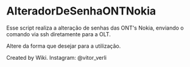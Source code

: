 # AlteradorDeSenhaONTNokia
Esse script realiza a alteração de senhas das ONT's Nokia, enviando o comando via ssh diretamente para a OLT.

Altere da forma que desejar para a utilização.

Created by Wiki. Instagram: @vitor_verli
